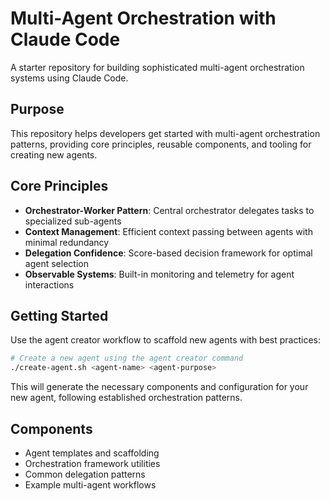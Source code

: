 # Multi-Agent Orchestration with Claude Code

A starter repository for building sophisticated multi-agent orchestration systems using Claude Code.

## Purpose

This repository helps developers get started with multi-agent orchestration patterns, providing core principles, reusable components, and tooling for creating new agents.

## Core Principles

- **Orchestrator-Worker Pattern**: Central orchestrator delegates tasks to specialized sub-agents
- **Context Management**: Efficient context passing between agents with minimal redundancy
- **Delegation Confidence**: Score-based decision framework for optimal agent selection
- **Observable Systems**: Built-in monitoring and telemetry for agent interactions

## Getting Started

Use the agent creator workflow to scaffold new agents with best practices:
```bash
# Create a new agent using the agent creator command
./create-agent.sh <agent-name> <agent-purpose>
```

This will generate the necessary components and configuration for your new agent, following established orchestration patterns.

## Components

- Agent templates and scaffolding
- Orchestration framework utilities
- Common delegation patterns
- Example multi-agent workflows
